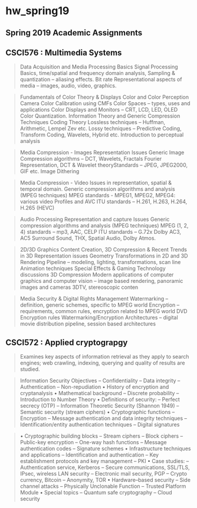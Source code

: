 # hw_spring19

## Spring 2019 Academic Assignments

## CSCI576 : Multimedia Systems
>  Data Acquisition and Media Processing Basics Signal Processing Basics,  time/spatial and frequency domain analysis,  Sampling & quantization – aliasing effects. Bit rate Representational aspects of media – images, audio, video, graphics. 

> Fundamentals of Color Theory & Displays  Color and Color Perception Camera Color Calibration using CMFs Color Spaces – types, uses and applications Color Displays and Monitors – CRT, LCD, LED, OLED Color Quantization.
> Information Theory and Generic Compression Techniques  Coding Theory Lossless techniques – Huffman, Arithmetic, Lempel Zev etc. Lossy techniques – Predictive Coding, Transform Coding, Wavelets, Hybrid etc. Introduction to perceptual analysis

> Media Compression - Images Representation Issues Generic Image Compression algorithms – DCT, Wavelets, Fractals Fourier Representation, DCT & Wavelet theoryStandards – JPEG, JPEG2000, GIF etc. Image Dithering 

> Media Compression - Video Issues in representation, spatial & temporal domain. Generic compression algorithms and analysis (MPEG techniques) MPEG standards - MPEG1, MPEG2, MPEG4: various video Profiles and AVC ITU standards – H.261, H.263, H.264, H.265 (HEVC)

>  Audio Processing Representation and capture Issues Generic compression algorithms and analysis (MPEG techniques) MPEG (1, 2, 4) standards – mp3, AAC, CELP ITU standards – G.72x  Dolby AC3, AC5                 Surround Sound, THX, Spatial Audio, Dolby Atmos.

> 2D/3D Graphics Content Creation, 3D Compression & Recent Trends in 3D Representation issues Geometry Transformations in 2D and 3D Rendering Pipeline – modeling, lighting, transformations, scan line Animation techniques Special Effects & Gaming Technology discussions 3D Compression Modern applications of computer graphics and computer vision – image based  rendering, panoramic images and cameras 3DTV, stereoscopic conten

> Media Security & Digital Rights Management Watermarking – definition, generic schemes, specific to MPEG world Encryption – requirements, common rules, encryption related to MPEG world  DVD Encryption rules Watermarking/Encryption Architectures – digital movie distribution pipeline, session based architectures


## CSCI572 : Applied cryptograpgy
> Examines key aspects of information retrieval as they apply to search engines; web crawling, indexing, querying and quality of results are studied.

> Information Security Objectives
– Confidentiality
– Data integrity
– Authentication
– Non-repudiation
• History of encryption and cryptanalysis
• Mathematical background
– Discrete probability
– Introduction to Number Theory
• Definitions of security:
– Perfect secrecy (OTP)
– Information Theoretic Security (Shannon 1949)
– Semantic security (stream ciphers)
• Cryptographic functions
– Encryption
– Message authentication and data integrity techniques
– Identification/entity authentication techniques
– Digital signatures

> • Cryptographic building blocks
– Stream ciphers
– Block ciphers
– Public-key encryption
– One-way hash functions
– Message authentication codes
– Signature schemes
• Infrastructure techniques and applications
– Identification and authentication
– Key establishment protocols and key management
– PKI
• Case studies:
– Authentication service, Kerberos
– Secure communications, SSL/TLS, IPsec, wireless LAN security
– Electronic mail security, PGP
– Crypto currency, Bitcoin
– Anonymity, TOR
• Hardware–based security
– Side channel attacks
– Physically Unclonable Function
– Trusted Platform Module
• Special topics
– Quantum safe cryptography
– Cloud security


